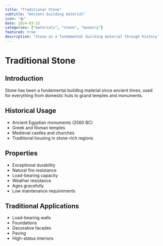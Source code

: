 ```yaml
---
title: "Traditional Stone"
subtitle: "Ancient building material"
icon: "🪨"
date: 2024-03-25
categories: ["materials", "stone", "masonry"]
featured: true
description: "Stone as a fundamental building material through history"
---
```


# Traditional Stone

## Introduction

Stone has been a fundamental building material since ancient times, used for everything from domestic huts to grand temples and monuments.

## Historical Usage
- Ancient Egyptian monuments (2560 BC)
- Greek and Roman temples
- Medieval castles and churches
- Traditional housing in stone-rich regions

## Properties
- Exceptional durability
- Natural fire resistance
- Load-bearing capacity
- Weather resistance
- Ages gracefully
- Low maintenance requirements

## Traditional Applications
- Load-bearing walls
- Foundations
- Decorative facades
- Paving
- High-status interiors